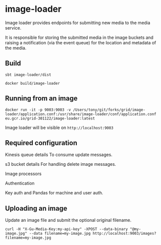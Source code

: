 # image-loader

Image loader provides endpoints for submitting new media to the media service.

It is responsible for storing the submitted media in the image buckets and raising a notification (via the event queue) for the location and metadata of the media.


## Build

```
sbt image-loader/dist
```

```
docker build/image-loader
```


## Running from an image

```
docker run -it -p 9003:9003 -v /Users/tony/git/forks/grid/image-loader/application.conf:/usr/share/image-loader/conf/application.conf eu.gcr.io/grid-301122/image-loader:latest
```

Image loader will be visible on ```http://localhost:9003```


## Required configuration

Kinesis queue details
To consume update messages.

s3 bucket details
For handling delete image messages.

Image processors

Authentication

Key auth and Pandas for machine and user auth.


## Uploading an image

Update an image file and submit the optional original filename.

```
curl -H "X-Gu-Media-Key:my-api-key" -XPOST --data-binary "@my-image.jpg" --data filename=my-image.jpg http://localhost:9003/images?filename=my-image.jpg
```
